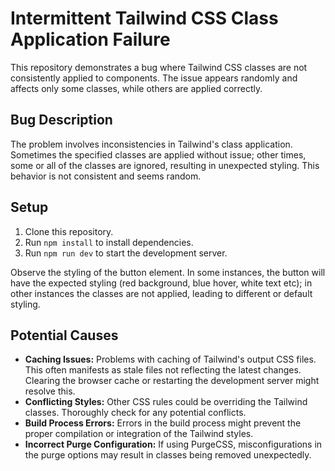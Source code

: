 # Intermittent Tailwind CSS Class Application Failure

This repository demonstrates a bug where Tailwind CSS classes are not consistently applied to components. The issue appears randomly and affects only some classes, while others are applied correctly.

## Bug Description

The problem involves inconsistencies in Tailwind's class application.  Sometimes the specified classes are applied without issue; other times, some or all of the classes are ignored, resulting in unexpected styling. This behavior is not consistent and seems random.

## Setup

1. Clone this repository.
2. Run `npm install` to install dependencies.
3. Run `npm run dev` to start the development server.

Observe the styling of the button element. In some instances, the button will have the expected styling (red background, blue hover, white text etc); in other instances the classes are not applied, leading to different or default styling.

## Potential Causes

* **Caching Issues:** Problems with caching of Tailwind's output CSS files. This often manifests as stale files not reflecting the latest changes.  Clearing the browser cache or restarting the development server might resolve this. 
* **Conflicting Styles:**  Other CSS rules could be overriding the Tailwind classes. Thoroughly check for any potential conflicts.
* **Build Process Errors:** Errors in the build process might prevent the proper compilation or integration of the Tailwind styles.
* **Incorrect Purge Configuration:** If using PurgeCSS, misconfigurations in the purge options may result in classes being removed unexpectedly.
